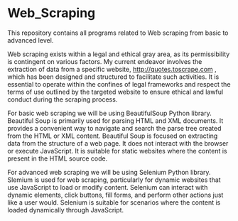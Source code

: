 # Web_Scraping
This repository contains all programs related to Web scraping from basic to advanced level.

Web scraping exists within a legal and ethical gray area, as its permissibility is contingent on various factors. My current endeavor involves the extraction of data from a specific website, http://quotes.toscrape.com , which has been designed and structured to facilitate such activities. It is essential to operate within the confines of legal frameworks and respect the terms of use outlined by the targeted website to ensure ethical and lawful conduct during the scraping process.

For basic web scraping we will be using BeautifulSoup Python library. 
Beautiful Soup is primarily used for parsing HTML and XML documents. It provides a convenient way to navigate and search the parse tree created from the HTML or XML content.
Beautiful Soup is focused on extracting data from the structure of a web page. It does not interact with the browser or execute JavaScript. It is suitable for static websites where the content is present in the HTML source code.

For advanced web scraping we will be using Selenium Python library.
Slemium is used for web scraping, particularly for dynamic websites that use JavaScript to load or modify content.
Selenium can interact with dynamic elements, click buttons, fill forms, and perform other actions just like a user would. Selenium is suitable for scenarios where the content is loaded dynamically through JavaScript.
